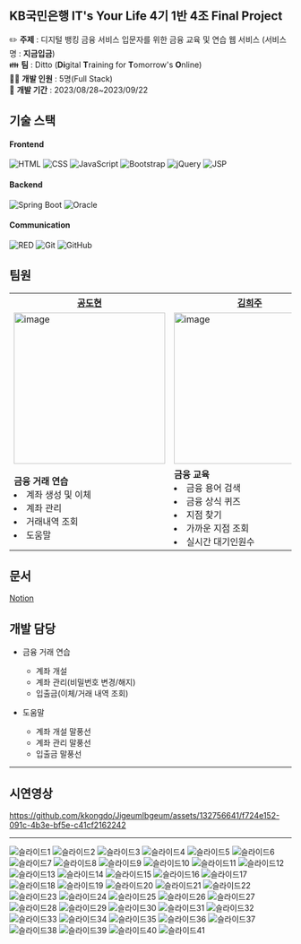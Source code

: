 ## KB국민은행 IT's Your Life 4기 1반 4조 Final Project

✏️ **주제** : 디지털 뱅킹 금융 서비스 입문자를 위한 금융 교육 및 연습 웹 서비스 (서비스 명 : **지금입금**)<br>
👪 **팀** : Ditto (**Di**gital **T**raining for **T**omorrow's **O**nline) <br>
👨‍💻 **개발 인원** : 5명(Full Stack) <br>
📆 **개발 기간** : 2023/08/28~2023/09/22<br>

## 기술 스택
#### Frontend
<p>
  <img alt="HTML" src="https://img.shields.io/badge/HTML-E34F26.svg?&style=for-the-badge&logo=HTML5&logoColor=white"/>
  <img alt="CSS" src="https://img.shields.io/badge/CSS-1572B6.svg?&style=for-the-badge&logo=CSS3&logoColor=white"/>
  <img alt="JavaScript" src="https://img.shields.io/badge/JAVASCRIPT-F7DF1E.svg?&style=for-the-badge&logo=JavaScript&logoColor=white"/>
  <img alt="Bootstrap" src="https://img.shields.io/badge/BOOTSTRAP-7952B3.svg?&style=for-the-badge&logo=Bootstrap&logoColor=white"/>
  <img alt="jQuery" src="https://img.shields.io/badge/JQUERY-0769AD.svg?&style=for-the-badge&logo=jQuery&logoColor=white"/>
  <img alt="JSP" src="https://img.shields.io/badge/JSP-007396.svg?&style=for-the-badge&logo=Java&logoColor=white"/>
</p>

#### Backend
<p>
  <img alt="Spring Boot" src="https://img.shields.io/badge/SPRING%20BOOT-6DB33F.svg?&style=for-the-badge&logo=Spring&logoColor=white"/>
  <img alt="Oracle" src="https://img.shields.io/badge/ORACLE-F80000.svg?&style=for-the-badge&logo=Oracle&logoColor=white"/>
</p>

#### Communication
<p>
  <img alt="RED" src ="https://img.shields.io/badge/Notion-000000.svg?&style=for-the-badge&logo=Notion&logoColor=white"/>
  <img alt="Git" src="https://img.shields.io/badge/git-E6484F.svg?style=for-the-badge&logo=git&logoColor=white"/>
  <img alt="GitHub" src="https://img.shields.io/badge/github-%23121011.svg?style=for-the-badge&logo=github&logoColor=white"/>
</p>

## 팀원
<table>
  <tbody>
    <tr>
      <th><a href="https://github.com/kkongdo">공도현</th>
      <th><a href="https://github.com/hejoo345">김희주</th>
      <th><a href="https://github.com/dayoonn">남다윤</th>
      <th><a href="https://github.com/SuHyeon2Park">박수현</th>
      <th><a href="https://github.com/syc98syc">신윤철</th>
    </tr>
    <tr>
      <td><img width="270" alt="image" src="https://github.com/syc98syc/KB04_TeamProject/assets/67685741/02986a1c-2bee-45e7-80cb-9c1d9655873f"></td>
      <td><img width="270" alt="image" src="https://github.com/syc98syc/KB04_TeamProject/assets/67685741/04d334cd-ec3a-4db0-a0ef-241cac14fc4d"></td>
      <td><img width="270" alt="image" src="https://github.com/syc98syc/KB04_TeamProject/assets/67685741/3536617d-ba20-4b60-81d8-b450d574a3fd"></td>
      <td><img width="270" alt="image" src="https://github.com/syc98syc/KB04_TeamProject/assets/67685741/0fb97765-847c-4d09-a967-9a3804d48426"></td>
      <td><img width="270" alt="image" src="https://github.com/syc98syc/KB04_TeamProject/assets/67685741/d0c44b7d-d9fd-4095-8e87-af778f3561b2"></td>
    </tr>
    <tr>
      <td><b>금융 거래 연습</b><li>계좌 생성 및 이체<li>계좌 관리<li>거래내역 조회<li>도움말</li></td>
      <td><b>금융 교육</b><li>금융 용어 검색<li>금융 상식 퀴즈</li><li>지점 찾기<li>가까운 지점 조회<li>실시간 대기인원수</td>
      <td><b>금융 거래 연습</b><li>카드 발급 및 조회<li>카드 관리<li>인증서 발급</li><li>도움말</li></td>
      <td><b>회원관리</b><li>회원가입 및 관리<li>로그인, 로그아웃</li><li>포인트<li>조회, 적립, 전환</li></td>
      <td><b>커뮤니티</b><li>게시물 등록 및 관리<li>댓글 등록 및 관리</td>
    </tr>
  </tbody>
</table>

## 문서
[Notion](https://www.notion.so/KB-Final-Project-72b4c0259d1e44408974dd7190357d7a)

## 개발 담당
  * 금융 거래 연습
    * 계좌 개설
    * 계좌 관리(비밀번호 변경/해지)
    * 입출금(이체/거래 내역 조회)
      
  * 도움말
    * 계좌 개설 말풍선
    * 계좌 관리 말풍선
    * 입출금 말풍선
---
## 시연영상

https://github.com/kkongdo/JigeumIbgeum/assets/132756641/f724e152-091c-4b3e-bf5e-c41cf2162242

---
![슬라이드1](https://github.com/kkongdo/JigeumIbgeum/assets/132756641/cbe16121-82ba-445b-bb69-b1fa8b4b661c)
![슬라이드2](https://github.com/kkongdo/JigeumIbgeum/assets/132756641/98bbaac4-136b-4d52-adb6-92610b99a0d3)
![슬라이드3](https://github.com/kkongdo/JigeumIbgeum/assets/132756641/3d93f46a-f489-4e5c-ba2b-c29512970990)
![슬라이드4](https://github.com/kkongdo/JigeumIbgeum/assets/132756641/bd859005-70a4-4adc-b27d-fd856d7e91c0)
![슬라이드5](https://github.com/kkongdo/JigeumIbgeum/assets/132756641/7513270c-2de3-486c-bc6a-f056cce07800)
![슬라이드6](https://github.com/kkongdo/JigeumIbgeum/assets/132756641/0aa2d0a3-3a15-45a9-8890-ab4463c31d8b)
![슬라이드7](https://github.com/kkongdo/JigeumIbgeum/assets/132756641/b5a22af0-a9f9-441e-87c9-381cc9c8e2e7)
![슬라이드8](https://github.com/kkongdo/JigeumIbgeum/assets/132756641/c623d58a-eb7a-4ac7-ae63-0e8c305d117f)
![슬라이드9](https://github.com/kkongdo/JigeumIbgeum/assets/132756641/d6931784-4f3b-4594-b3ff-6e7cc8e8948f)
![슬라이드10](https://github.com/kkongdo/JigeumIbgeum/assets/132756641/0057aed8-459c-45f3-97f2-7ecf64f09f65)
![슬라이드11](https://github.com/kkongdo/JigeumIbgeum/assets/132756641/5a6bb1e0-4ef9-4c2c-a417-1019d528fb22)
![슬라이드12](https://github.com/kkongdo/JigeumIbgeum/assets/132756641/b5385b6d-43b4-4bea-b3b0-bdf63775767d)
![슬라이드13](https://github.com/kkongdo/JigeumIbgeum/assets/132756641/6a18323b-d5da-46a7-a230-aa836cf19c3d)
![슬라이드14](https://github.com/kkongdo/JigeumIbgeum/assets/132756641/d2649b3c-5041-4983-9a9a-6c4f3eea9352)
![슬라이드15](https://github.com/kkongdo/JigeumIbgeum/assets/132756641/5f160378-47ef-40c6-b087-45ad77816ca0)
![슬라이드16](https://github.com/kkongdo/JigeumIbgeum/assets/132756641/1a55686f-248d-46d8-9b67-561df18124c8)
![슬라이드17](https://github.com/kkongdo/JigeumIbgeum/assets/132756641/e9dcf4a0-cb67-4f73-bdac-91bf0f53cbe1)
![슬라이드18](https://github.com/kkongdo/JigeumIbgeum/assets/132756641/e322aa47-7653-4656-9972-33e59dae6311)
![슬라이드19](https://github.com/kkongdo/JigeumIbgeum/assets/132756641/1b1c7c8d-fe7e-4a98-a6a2-4fdd597e1100)
![슬라이드20](https://github.com/kkongdo/JigeumIbgeum/assets/132756641/d86404ca-4f06-49bf-84cd-45b23d4d4741)
![슬라이드21](https://github.com/kkongdo/JigeumIbgeum/assets/132756641/2bf552a7-38e3-40c6-a0a3-ba5d12c4a95c)
![슬라이드22](https://github.com/kkongdo/JigeumIbgeum/assets/132756641/e00159e0-77bf-42e4-8fd0-6723a11e48a4)
![슬라이드23](https://github.com/kkongdo/JigeumIbgeum/assets/132756641/4603e772-4ca1-4042-b197-0c924fdb98d0)
![슬라이드24](https://github.com/kkongdo/JigeumIbgeum/assets/132756641/34c0824a-c9eb-4ae2-a35c-8f86791cab60)
![슬라이드25](https://github.com/kkongdo/JigeumIbgeum/assets/132756641/9951112d-8f00-4dd3-8f43-41a3e506ae42)
![슬라이드26](https://github.com/kkongdo/JigeumIbgeum/assets/132756641/9ca5a06b-59b0-4004-ae65-8abc3adb4546)
![슬라이드27](https://github.com/kkongdo/JigeumIbgeum/assets/132756641/ce082225-4e3e-4b7d-aa22-da7a8148fb72)
![슬라이드28](https://github.com/kkongdo/JigeumIbgeum/assets/132756641/6c19cb62-36f6-4d75-bb36-0551c2bf06fb)
![슬라이드29](https://github.com/kkongdo/JigeumIbgeum/assets/132756641/6250f92a-70ac-4f89-a164-ecf8b52c4fd9)
![슬라이드30](https://github.com/kkongdo/JigeumIbgeum/assets/132756641/60b9771c-77ac-4143-8ac0-7441a9bf9cd0)
![슬라이드31](https://github.com/kkongdo/JigeumIbgeum/assets/132756641/c4772265-ad51-44dd-84c4-56c8c057000a)
![슬라이드32](https://github.com/kkongdo/JigeumIbgeum/assets/132756641/6a128e86-fc59-407a-bd41-5ba4d7eac48e)
![슬라이드33](https://github.com/kkongdo/JigeumIbgeum/assets/132756641/880d9d00-dacf-4289-b9eb-e5f7fed91645)
![슬라이드34](https://github.com/kkongdo/JigeumIbgeum/assets/132756641/d737bd35-8ba8-4802-8e21-44fa03031a59)
![슬라이드35](https://github.com/kkongdo/JigeumIbgeum/assets/132756641/0e82df0d-6bd3-4c9c-a533-e543209d8796)
![슬라이드36](https://github.com/kkongdo/JigeumIbgeum/assets/132756641/3a59af5e-42be-4fcd-8209-ffb7e19d082d)
![슬라이드37](https://github.com/kkongdo/JigeumIbgeum/assets/132756641/72d5472d-1395-4c1c-9cc3-7f7f3adff7f3)
![슬라이드38](https://github.com/kkongdo/JigeumIbgeum/assets/132756641/c8a60c68-0553-456c-9ec4-d2d99b0f51b9)
![슬라이드39](https://github.com/kkongdo/JigeumIbgeum/assets/132756641/6a818cf7-8a78-4db3-81dd-2e9fb478c881)
![슬라이드40](https://github.com/kkongdo/JigeumIbgeum/assets/132756641/dfd5e755-0391-4263-bf79-aeb7b8828dbc)
![슬라이드41](https://github.com/kkongdo/JigeumIbgeum/assets/132756641/a7beda67-e3fe-48c7-a8a7-df9fdb0bb2aa)
